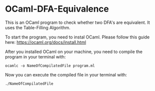 # OCaml-DFA-Equivalence

This is an OCaml program to check whether two DFA's are equivalent. It uses the Table-Filling Algorithm.

To start the program, you need to instal OCaml.
Please follow this guide here:
https://ocaml.org/docs/install.html

After you installed OCaml on your machine, you need to compile the program in your terminal with:
```
ocamlc -o NameOfCompilatedFile program.ml
```

Now you can execute the compiled file in your terminal with:
```
./NameOfCompilatedFile
```
